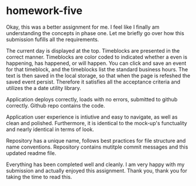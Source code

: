 # homework-five
Okay, this was a better assignment for me. I feel like I finally am understanding the concepts in phase one. Let me briefly go over how this submission fufills all the  requirements.

The current day is displayed at the top. Timeblocks are presented in the correct manner. Timeblocks are color coded to indicated whether a even is happening, has happened, or will happen. You can click and save an event for that timeblock, and the timeblocks list the standard business hours. The text is then saved in the local storage, so that when the page is refeshed the saved event persist. Therefore it satisfies all the acceptance criteria and utilizes the a date utility library.

Application deploys correctly, loads with no errors, submitted to github correctly. Github repo contains the code.

Application user experience is intiutive and easy to navigate, as well as clean and polished. Furthermore, it is identical to the mock-up's functuality and nearly identical in terms of look.

Repository has a unique name, follows best practices for file structure and name conventions. Repository contains mutitple commit messages and this updated readme file.

Everything has been completed well and cleanly. I am very happy with my submission and actually enjoyed this assignment. Thank you, thank you for taking the time to read this.
